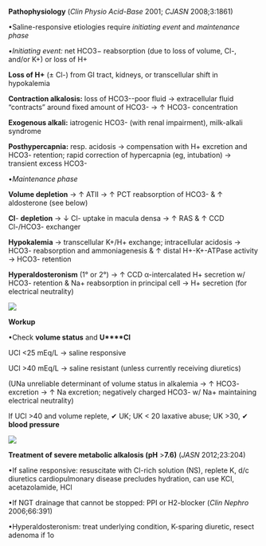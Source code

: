 **Pathophysiology** (_Clin Physio Acid-Base_ 2001; _CJASN_ 2008;3:1861)

•Saline-responsive etiologies require _initiating event_ and _maintenance phase_

•_Initiating event:_ net HCO3− reabsorption (due to loss of volume, Cl-, and/or K+) or loss of H+

**Loss of H+** (± Cl-) from GI tract, kidneys, or transcellular shift in hypokalemia

**Contraction alkalosis:** loss of HCO3--poor fluid → extracellular fluid “contracts” around fixed amount of HCO3- → ↑ HCO3- concentration

**Exogenous alkali:** iatrogenic HCO3- (with renal impairment), milk-alkali syndrome

**Posthypercapnia:** resp. acidosis → compensation with H+ excretion and HCO3- retention; rapid correction of hypercapnia (eg, intubation) → transient excess HCO3-

•_Maintenance phase_

**Volume depletion** → ↑ ATII → ↑ PCT reabsorption of HCO3- & ↑ aldosterone (see below)

**Cl**- **depletion** → ↓ Cl- uptake in macula densa → ↑ RAS & ↑ CCD Cl-/HCO3- exchanger

**Hypokalemia** → transcellular K+/H+ exchange; intracellular acidosis → HCO3- reabsorption and ammoniagenesis & ↑ distal H+-K+-ATPase activity → HCO3- retention

**Hyperaldosteronism** (1° or 2°) → ↑ CCD α-intercalated H+ secretion w/ HCO3- retention & Na+ reabsorption in principal cell → H+ secretion (for electrical neutrality)

![](https://i.imgur.com/n5cpR93.png)

**Workup**

•Check **volume status** and **U****Cl**

UCl <25 mEq/L → saline responsive

UCl >40 mEq/L → saline resistant (unless currently receiving diuretics)

(UNa unreliable determinant of volume status in alkalemia → ↑ HCO3- excretion → ↑ Na excretion; negatively charged HCO3- w/ Na+ maintaining electrical neutrality)

If UCl >40 and volume replete, ✔ UK; UK < 20 laxative abuse; UK >30, ✔ **blood pressure**

![](https://i.imgur.com/qqfu9zr.png)

**Treatment of severe metabolic alkalosis (pH** >**7.6)** (_JASN_ 2012;23:204)

•If saline responsive: resuscitate with Cl-rich solution (NS), replete K, d/c diuretics cardiopulmonary disease precludes hydration, can use KCl, acetazolamide, HCl

•If NGT drainage that cannot be stopped: PPI or H2-blocker (_Clin Nephro_ 2006;66:391)

•Hyperaldosteronism: treat underlying condition, K-sparing diuretic, resect adenoma if 1o